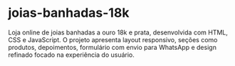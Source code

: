 # joias-banhadas-18k
Loja online de joias banhadas a ouro 18k e prata, desenvolvida com HTML, CSS e JavaScript. O projeto apresenta layout responsivo, seções como produtos, depoimentos, formulário com envio para WhatsApp e design refinado focado na experiência do usuário.
